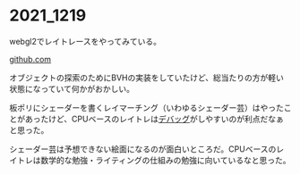 # 2021_1219

webgl2でレイトレースをやってみている。

[github.com](https://github.com/takumifukasawa/js-raytracing-sandbox)

オブジェクトの探索のためにBVHの実装をしていたけど、総当たりの方が軽い状態になっていて何かがおかしい。

板ポリにシェーダーを書くレイマーチング（いわゆるシェーダー芸）はやったことがあったけど、CPUベースのレイトレは[デバッグ](http://d.hatena.ne.jp/keyword/%A5%C7%A5%D0%A5%C3%A5%B0)がしやすいのが利点だなぁと思った。

シェーダー芸は予想できない絵面になるのが面白いところだ。CPUベースのレイトレは数学的な勉強・ライティングの仕組みの勉強に向いているなと思った。